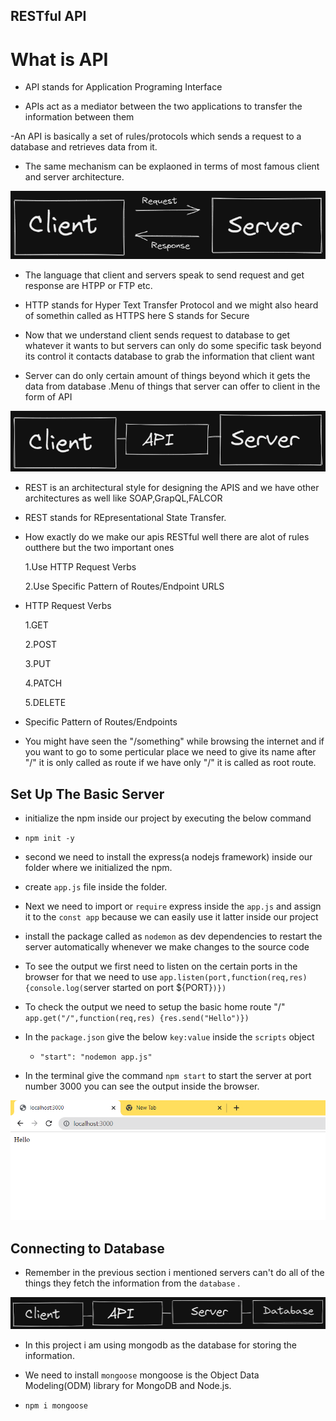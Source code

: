 ## RESTful API

# What is API

- API stands for Application Programing Interface

- APIs act as a mediator between the two applications to transfer the information between them

-An API is basically a set of rules/protocols which sends a request to a database and retrieves data from it.

- The same mechanism can be explaoned in terms of most famous client and server architecture.

![client-server](./images/client-server.png)

- The language that client and servers speak to send request and get response are HTPP or FTP etc.

- HTTP stands for Hyper Text Transfer Protocol and we might also heard of somethin called as HTTPS here S stands for Secure

- Now that we understand client sends request to database to get whatever it wants to but servers can only do some specific task beyond its control it contacts database to grab the information that client want

- Server can do only certain amount of things beyond which it gets the data from database .Menu of things that server can offer to client in the form of API

![client-api-server](./images/client-api-server.png)

- REST is an architectural style for designing the APIS and we have other architectures as well like SOAP,GrapQL,FALCOR

- REST stands for REpresentational State Transfer.

- How exactly do we make our apis RESTful well there are alot of rules outthere but the two important ones

  1.Use HTTP Request Verbs

  2.Use Specific Pattern of Routes/Endpoint URLS

- HTTP Request Verbs

  1.GET

  2.POST

  3.PUT

  4.PATCH

  5.DELETE

- Specific Pattern of Routes/Endpoints
- You might have seen the "/something" while browsing the internet and if you want to go to some perticular place we need to give its name after "/" it is only called as route if we have only "/" it is called as root route.

## Set Up The Basic Server

- initialize the npm inside our project by executing the below command
- `npm init -y`
- second we need to install the express(a nodejs framework) inside our folder where we initialized the npm.
- create `app.js` file inside the folder.
- Next we need to import or `require` express inside the `app.js` and assign it to the `const app` because we can easily use it latter inside our project

- install the package called as `nodemon` as dev dependencies to restart the server automatically whenever we make changes to the source code

- To see the output we first need to listen on the certain ports in the browser for that we need to use
  `app.listen(port,function(req,res){console.log(`server started on port ${PORT}`)})`

- To check the output we need to setup the basic home route "/"
  `app.get("/",function(req,res) {res.send("Hello")})`

- In the `package.json` give the below `key:value` inside the `scripts` object

  - `"start": "nodemon app.js"`

- In the terminal give the command `npm start` to start the server at port number 3000 you can see the output inside the browser.

![hell-server](./images/Hello-Server.PNG)

## Connecting to Database

- Remember in the previous section i mentioned servers can't do all of the things they fetch the information from the `database` .

![client-api-server-database](./images/client-api-server-databse.png)

- In this project i am using mongodb as the database for storing the information.

- We need to install `mongoose` mongoose is the Object Data Modeling(ODM) library for MongoDB and Node.js.

- `npm i mongoose`
